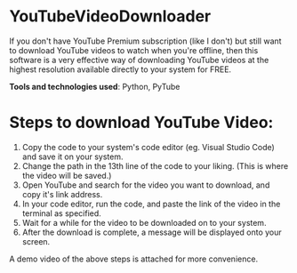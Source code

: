 # YouTubeVideoDownloader
If you don't have YouTube Premium subscription (like I don't) but still want to download YouTube videos to watch when you're offline, then this software is a very effective way of downloading YouTube videos at the highest resolution available directly to your system for FREE.

**Tools and technologies used**: Python, PyTube

# Steps to download YouTube Video:

1. Copy the code to your system's code editor (eg. Visual Studio Code) and save it on your system.
2. Change the path in the 13th line of the code to your liking. (This is where the video will be saved.)
3. Open YouTube and search for the video you want to download, and copy it's link address.
4. In your code editor, run the code, and paste the link of the video in the terminal as specified.
5. Wait for a while for the video to be downloaded on to your system.
6. After the download is complete, a message will be displayed onto your screen.

A demo video of the above steps is attached for more convenience.
